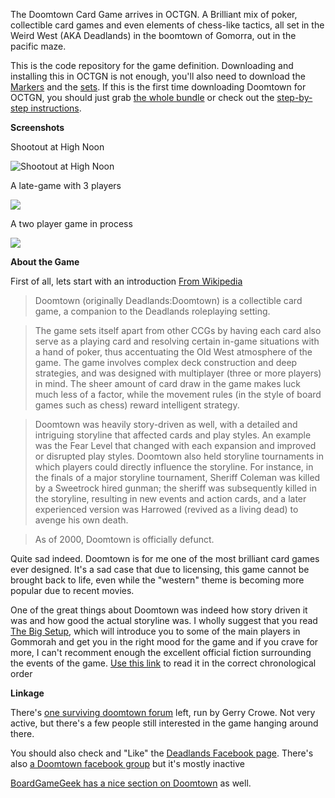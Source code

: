 The Doomtown Card Game arrives in OCTGN. A Brilliant mix of poker, collectible card games and even elements of chess-like tactics, all set in the Weird West (AKA Deadlands) in the boomtown of Gomorra, out in the pacific maze.

This is the code repository for the game definition. Downloading and installing this in OCTGN is not enough, you'll also need to download the [Markers](http://dbzer0.com/pub/Doomtown/markers.o8s) and the [sets](http://octgn.gamersjudgement.com/viewtopic.php?f=9&t=15). If this is the first time downloading Doomtown for OCTGN, you should just grab [the whole bundle](http://octgn.gamersjudgement.com/viewtopic.php?f=9&t=18) or check out the [step-by-step instructions](http://dbzer0.com/blog/doomtown-on-octgn).

**Screenshots**

Shootout at High Noon

![Shootout at High Noon](http://i.imgur.com/JRwLhl.jpg)

A late-game with 3 players

![](http://i.imgur.com/Er572l.jpg)

A two player game in process

![](http://img.imgur.com/ZqsJel.jpg)

**About the Game**

First of all, lets start with an introduction [From Wikipedia](http://en.wikipedia.org/wiki/Doomtown)

>Doomtown (originally Deadlands:Doomtown) is a collectible card game, a companion to the Deadlands roleplaying setting.

>The game sets itself apart from other CCGs by having each card also serve as a playing card and resolving certain in-game situations with a hand of poker, thus accentuating the Old West atmosphere of the game. The game involves complex deck construction and deep strategies, and was designed with multiplayer (three or more players) in mind. The sheer amount of card draw in the game makes luck much less of a factor, while the movement rules (in the style of board games such as chess) reward intelligent strategy.

>Doomtown was heavily story-driven as well, with a detailed and intriguing storyline that affected cards and play styles. An example was the Fear Level that changed with each expansion and improved or disrupted play styles. Doomtown also held storyline tournaments in which players could directly influence the storyline. For instance, in the finals of a major storyline tournament, Sheriff Coleman was killed by a Sweetrock hired gunman; the sheriff was subsequently killed in the storyline, resulting in new events and action cards, and a later experienced version was Harrowed (revived as a living dead) to avenge his own death.

>As of 2000, Doomtown is officially defunct.

Quite sad indeed. Doomtown is for me one of the most brilliant card games ever designed. It's a sad case that due to licensing, this game cannot be brought back to life, even while the "western" theme is becoming more popular due to recent movies.

One of the great things about Doomtown was indeed how story driven it was and how good the actual storyline was. I wholly suggest that you read [The Big Setup](http://gamesmeister.com/doomtown/viewtopic.php?t=106), which will introduce you to some of the main players in Gommorah and get you in the right mood for the game and if you crave for more, I can't recomment enough the excellent official fiction surrounding the events of the game. [Use this link](http://gamesmeister.com/doomtown/viewtopic.php?p=2554) to read it in the correct chronological order

**Linkage**

There's [one surviving doomtown forum](http://gamesmeister.com/doomtown/) left, run by Gerry Crowe. Not very active, but there's a few people still interested in the game hanging around there.

You should also check and "Like" the [Deadlands Facebook page](http://www.facebook.com/pages/Deadlands/7361311946). There's also [a Doomtown facebook group](http://www.facebook.com/group.php?gid=129849126180) but it's mostly inactive

[BoardGameGeek has a nice section on Doomtown](http://boardgamegeek.com/boardgame/1037/deadlands-doomtown) as well.
